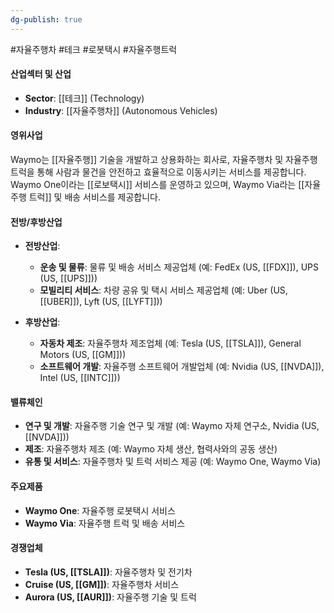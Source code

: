 ```yaml
---
dg-publish: true
---
```

#자율주행차 #테크 #로봇택시 #자율주행트럭

#### 산업섹터 및 산업

- **Sector**: [[테크]] (Technology)
- **Industry**: [[자율주행차]] (Autonomous Vehicles)

#### 영위사업

Waymo는 [[자율주행]] 기술을 개발하고 상용화하는 회사로, 자율주행차 및 자율주행 트럭을 통해 사람과 물건을 안전하고 효율적으로 이동시키는 서비스를 제공합니다. Waymo One이라는 [[로보택시]] 서비스를 운영하고 있으며, Waymo Via라는 [[자율주행 트럭]] 및 배송 서비스를 제공합니다.

#### 전방/후방산업

- **전방산업**:
    - **운송 및 물류**: 물류 및 배송 서비스 제공업체 (예: FedEx (US, [[FDX]]), UPS (US, [[UPS]]))
    - **모빌리티 서비스**: 차량 공유 및 택시 서비스 제공업체 (예: Uber (US, [[UBER]]), Lyft (US, [[LYFT]]))
      
- **후방산업**:
    - **자동차 제조**: 자율주행차 제조업체 (예: Tesla (US, [[TSLA]]), General Motors (US, [[GM]]))
    - **소프트웨어 개발**: 자율주행 소프트웨어 개발업체 (예: Nvidia (US, [[NVDA]]), Intel (US, [[INTC]]))

#### 밸류체인

- **연구 및 개발**: 자율주행 기술 연구 및 개발 (예: Waymo 자체 연구소, Nvidia (US, [[NVDA]]))
- **제조**: 자율주행차 제조 (예: Waymo 자체 생산, 협력사와의 공동 생산)
- **유통 및 서비스**: 자율주행차 및 트럭 서비스 제공 (예: Waymo One, Waymo Via)

#### 주요제품

- **Waymo One**: 자율주행 로봇택시 서비스
- **Waymo Via**: 자율주행 트럭 및 배송 서비스

#### 경쟁업체

- **Tesla (US, [[TSLA]])**: 자율주행차 및 전기차
- **Cruise (US, [[GM]])**: 자율주행차 서비스
- **Aurora (US, [[AUR]])**: 자율주행 기술 및 트럭